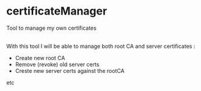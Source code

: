 # certificateManager

Tool to manage my own certificates<br><br>

With this tool I will be able to manage both root CA and server certificates :
- Create new root CA
- Remove (revoke) old server certs
- Creste new server certs against the rootCA

etc